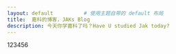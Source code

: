 ```yaml
---
layout: default          # 使用主题自带的 default 布局
title:  嘉科的博客，JAKs Blog
description: 今天你学嘉科了吗？Have U studied Jak today?
---
```

123456
